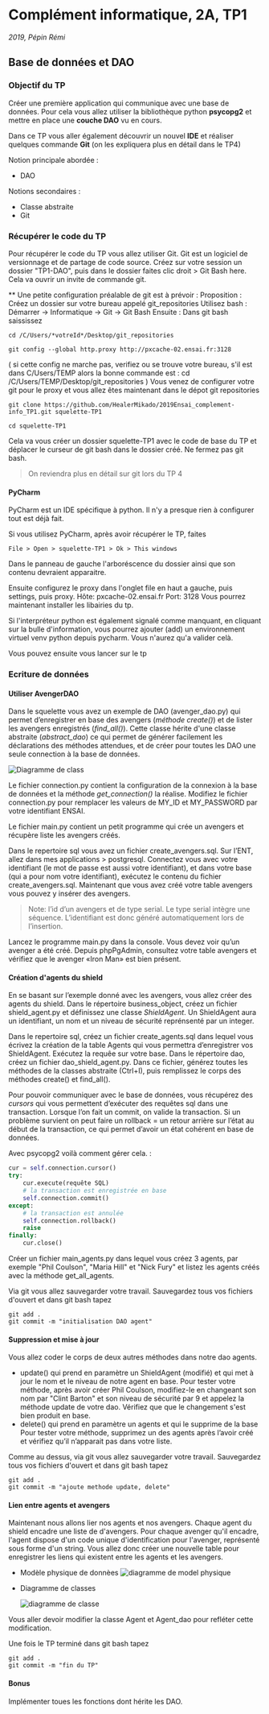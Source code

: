 # Complément informatique, 2A, TP1

*2019, Pépin Rémi*

## Base de données et DAO

### Objectif du TP

Créer une première application qui communique avec une base de données.
Pour cela vous allez utiliser la bibliothèque python **psycopg2** et
mettre en place une **couche DAO** vu en cours.

Dans ce TP vous aller également découvrir un nouvel **IDE** et réaliser
quelques commande **Git** (on les expliquera plus en détail dans le TP4)

Notion principale abordée :
- DAO

Notions secondaires :
- Classe abstraite
- Git



### Récupérer le code du TP

Pour récupérer le code du TP vous allez utiliser Git. Git est un logiciel
de versionnage et de partage de code source. Créez sur votre session un dossier "TP1-DAO", puis dans le dossier faites clic droit > Git Bash here. Cela va ouvrir un invite de commande git.

** Une petite configuration préalable de git est à prévoir : 
Proposition : Créez un dossier sur votre bureau appelé git_repositories
              Utilisez bash : Démarrer -> Informatique -> Git -> Git Bash
Ensuite : 
Dans git bash saississez

```git
cd /C/Users/*votreId*/Desktop/git_repositories

git config --global http.proxy http://pxcache-02.ensai.fr:3128
```
( si cette config ne marche pas, verifiez ou se trouve votre bureau, s'il est dans C/Users/TEMP alors la bonne commande est : 
cd /C/Users/TEMP/Desktop/git_repositories
)
Vous venez de configurer votre git pour le proxy et vous allez êtes maintenant dans le dépot git repositories
```git
git clone https://github.com/HealerMikado/2019Ensai_complement-info_TP1.git squelette-TP1

cd squelette-TP1
```

Cela va vous créer un dossier squelette-TP1 avec le code de base du TP
et déplacer le curseur de git bash dans le dossier créé. Ne fermez pas
git bash.
 
> On reviendra plus en détail sur git lors du TP 4

#### PyCharm

PyCharm est un IDE spécifique à python. Il n'y a presque rien à 
configurer tout est déjà fait.

Si vous utilisez PyCharm, après avoir récupérer le TP, faites

```
File > Open > squelette-TP1 > Ok > This windows
```

Dans le panneau de gauche l'arboréscence du dossier ainsi que son 
contenu devraient apparaitre.

Ensuite configurez le proxy dans l'onglet file en haut a gauche, puis settings, puis proxy. Hôte: pxcache-02.ensai.fr Port: 3128
Vous pourrez maintenant installer les libairies du tp. 

Si l'interpréteur python est également signalé comme manquant, en cliquant sur la bulle d'information, vous pourrez ajouter (add) un environnement virtuel venv python depuis pycharm. Vous n'aurez qu'a valider celà. 

Vous pouvez ensuite vous lancer sur le tp 
### Ecriture de données

#### Utiliser AvengerDAO

Dans le squelette vous avez un exemple de DAO (avenger_dao.py) qui
permet d’enregistrer en base des avengers (*méthode create()*) et de lister
les avengers enregistrés (*find_all()*). Cette classe hérite d'une classe abstraite (*abstract_dao*) ce qui permet de générer facilement les déclarations des méthodes attendues, et de créer pour toutes les DAO une seule connection
à la base de données.


![Diagramme de class](http://www.plantuml.com/plantuml/png/TSynpi8m30NWFQVms0wzmAz_Q0Ntg1pReA3WeDX5Gi3T2HAW3h0zlszv7isn-dBC0QDvHNAONc6B1Qu1O5DKXJmL1Vh4rk-IyXmlS-8kSV_tRZ3dhc_7Sc9qwU9YISLiBl4Wv4-XAZ-49SitkOT06SrWEelkfRPf8Qnt_j-6OOsZABUd7W00)


Le fichier connection.py contient la configuration de la 
connexion à la base de données et la méthode *get_connection()* la réalise.
 Modifiez le fichier connection.py pour remplacer les valeurs de MY_ID et MY_PASSWORD par votre identifiant ENSAI.
 
Le fichier main.py contient un petit programme qui crée un avengers et
 récupère liste les avengers créés.
 
Dans le repertoire sql vous avez un fichier create_avengers.sql. Sur l’ENT, allez dans mes applications > postgresql. Connectez vous avec votre identifiant (le mot de passe est aussi votre identifiant), et dans votre base (qui a pour nom votre identifiant), exécutez le contenu du fichier create_avengers.sql. Maintenant que vous avez créé votre table avengers vous pouvez y insérer des avengers.

> Note: l’id d’un avengers et de type serial. Le type serial intègre une
> séquence. L’identifiant est donc généré automatiquement lors de
> l’insertion.


Lancez le programme main.py dans la console. Vous devez voir qu’un
avenger a été créé. Depuis phpPgAdmin, consultez votre table avengers et
vérifiez que le avenger «Iron Man» est bien présent.


#### Création d'agents du shield

En se basant sur l’exemple donné avec les avengers, vous allez créer des
agents du shield. Dans le répertoire business_object, créez un fichier
shield_agent.py et définissez une classe *ShieldAgent*. Un ShieldAgent aura un identifiant, un nom et un niveau de sécurité reprénsenté par un integer.

Dans le repertoire sql, créez un fichier create_agents.sql dans lequel
vous écrivez la création de la table Agents qui vous permettra
d’enregistrer vos ShieldAgent. Exécutez la requêe sur votre base. Dans le
répertoire dao, créez un fichier dao_shield_agent.py. Dans ce fichier, générez toutes les méthodes de la classes abstraite (Ctrl+I), puis remplissez le corps des méthodes create() et find_all().


Pour pouvoir communiquer avec le base de données, vous récupérez des
*cursors* qui vous permettent d’exécuter des requêtes sql dans une
transaction. Lorsque l’on fait un commit, on valide la transaction. Si
un problème survient on peut faire un rollback = un retour 
arrière sur l’état au début de la transaction, ce qui permet d’avoir un
état cohérent en base de données.

Avec psycopg2 voilà comment gérer cela. :

```python
cur = self.connection.cursor()
try:
    cur.execute(requête SQL)
    # la transaction est enregistrée en base
    self.connection.commit()
except:
    # la transaction est annulée
    self.connection.rollback()
    raise
finally:
    cur.close()
```

 
Créer un fichier main_agents.py dans lequel vous créez 3 agents, par
exemple "Phil Coulson", "Maria Hill" et "Nick Fury" et listez les agents
créés avec la méthode get_all_agents.

Via git vous allez sauvegarder votre travail. Sauvegardez tous vos fichiers
d'ouvert et dans git bash tapez

```git
git add .
git commit -m "initialisation DAO agent"
```

#### Suppression et mise à jour

Vous allez coder le corps de deux autres méthodes dans notre dao agents.

- update() qui prend en paramètre un ShieldAgent (modifié) et qui met à jour le nom et le niveau de notre agent en base. Pour tester votre méthode, après avoir créer Phil Coulson, modifiez-le en changeant son nom par "Clint Barton" et son niveau de sécurité par 9 et appelez la méthode update de votre dao. Vérifiez que que le changement s'est bien produit en base.
- delete() qui prend en paramètre un agents et qui le supprime de la base   Pour tester votre méthode, supprimez un des agents après l’avoir créé et vérifiez qu’il n’apparait pas dans votre liste.
  
Comme au dessus, via git vous allez sauvegarder votre travail. Sauvegardez tous vos fichiers d'ouvert et dans git bash tapez

```git
git add .
git commit -m "ajoute methode update, delete"
```
  
#### Lien entre agents et avengers

Maintenant nous allons lier nos agents et nos avengers. Chaque agent du shield encadre une liste de d'avengers. Pour chaque avenger qu'il encadre, l'agent dispose d'un code unique d'identification pour l'avenger, représenté sous forme d'un string. Vous allez donc créer une nouvelle table 
 pour enregistrer les liens qui existent entre les agents et les avengers.
 
- Modèle physique de donnèes
 ![diagramme de model physique](https://i.imgur.com/zsVUinZ.png)
 
- Diagramme de classes

  ![diagramme de classe](http://www.plantuml.com/plantuml/png/POv12i9034NtEKKku0MwaFOCFO24cKyTI5F9f1KHx-uiH0TS_f3tU6CDyTXNfQHIAy_N0itJ0Wj-aiaA7dWEBxPGHTgznEEYEA3jNYpeHHzoEc0B_8yIBL9_yxRTuTrEM-wUcwqlE7sj0yEIP0UVYMY4vTRy1W00)


Vous aller devoir modifier la classe Agent et Agent_dao pour refléter
cette modification.

Une fois le TP terminé dans git bash tapez

```git
git add .
git commit -m "fin du TP"
```

#### Bonus

Implémenter toues les fonctions dont hérite les DAO.
